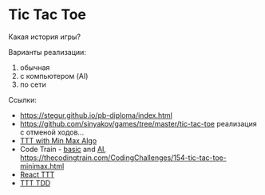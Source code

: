 # Tic Tac Toe

Какая история игры?

Варианты реализации:
1. обычная
2. с компьютером (AI)
3. по сети


Ссылки:
- https://stegur.github.io/pb-diploma/index.html
- https://github.com/sinyakov/games/tree/master/tic-tac-toe реализация с отменой ходов...
- [TTT with Min Max Algo](https://www.youtube.com/watch?v=P2TcQ3h0ipQ)
- Code Train - [basic](https://thecodingtrain.com/CodingChallenges/149-tic-tac-toe.html) and [AI](https://youtu.be/trKjYdBASyQ), https://thecodingtrain.com/CodingChallenges/154-tic-tac-toe-minimax.html
- [React TTT](https://reactjs.org/tutorial/tutorial.html)
- [TTT TDD](https://bespoyasov.ru/ttt-tdd/)